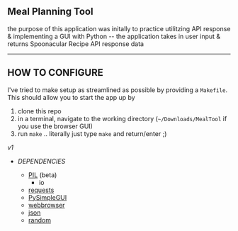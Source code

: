 ## Meal Planning Tool ##

the purpose of this application was initally to practice utilitzing API response 
& implementing a GUI with Python
-- the application takes in user input & returns Spoonacular Recipe API response data

---

## HOW TO CONFIGURE ##
I've tried to make setup as streamlined as possible by providing a `Makefile`.
This should allow you to start the app up by 
1. clone this repo
2. in a terminal, navigate to the working directory (`~/Downloads/MealTool` if you use the browser GUI)
3. run `make` .. literally just type `make` and return/enter ;)

_v1_

* _DEPENDENCIES_

  * [PIL](https://pillow.readthedocs.io) (beta)
    * io 
  * [requests](https://requests.readthedocs.io)
  * [PySimpleGUI](https://pysimplegui.org)
  * [webbrowser](https://docs.python.org/3/library/webbrowser.html)
  * [json](https://docs.python.org/3/library/json.html)
  * [random](https://docs.python.org/3/library/random.html)
